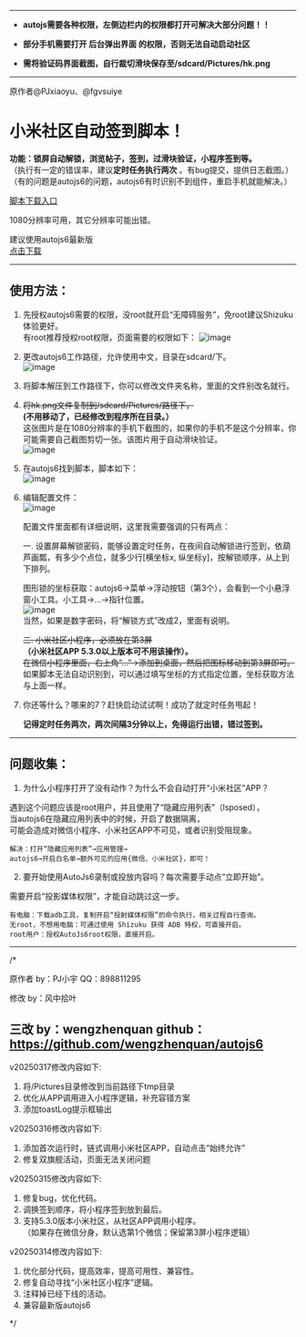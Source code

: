 ******************************************************************
*   __autojs需要各种权限，左侧边栏内的权限都打开可解决大部分问题！！__

*   __部分手机需要打开 后台弹出界面  的权限，否则无法自动启动社区__

*   __需将验证码界面截图，自行裁切滑块保存至/sdcard/Pictures/hk.png__
******************************************************************


原作者@PJxiaoyu、@fgvsuiye

# 小米社区自动签到脚本！
**功能：锁屏自动解锁，浏览帖子，签到，过滑块验证，小程序签到等。**  
（执行有一定的错误率，建议**定时任务执行两次** 。有bug提交，提供日志截图。）  
（有的问题是autojs6的问题，autojs6有时识别不到组件，重启手机就能解决。）

[脚本下载入口](https://github.com/wengzhenquan/autojs6/releases)

1080分辨率可用，其它分辨率可能出错。  

建议使用autojs6最新版  
[点击下载](https://github.com/SuperMonster003/AutoJs6/releases)  

--- 
## 使用方法：  
1. 先授权autojs6需要的权限，没root就开启“无障碍服务”，免root建议Shizuku体验更好。  
   有root推荐授权root权限，页面需要的权限如下：
    ![image](说明/需要的权限.jpg)  



2. 更改autojs6工作路径，允许使用中文，目录在sdcard/下。  
![image](说明/更改工作路径.jpg)  

3. 将脚本解压到工作路径下，你可以修改文件夹名称，里面的文件别改名就行。  

4. ~~将hk.png文件复制到/sdcard/Pictures/路径下，~~  
   **(不用移动了，已经修改到程序所在目录。）**  
   这张图片是在1080分辨率的手机下截图的，如果你的手机不是这个分辨率，你可能需要自己截图剪切一张。该图片用于自动滑块验证。  
![image](说明/移动hk.png至sdcard_Pictures路径下.jpg)  


5. 在autojs6找到脚本，脚本如下：  
   ![image](说明/主界面.jpg)  


6. 编辑配置文件：  
   ![image](说明/配置文件说明.jpg)  

   配置文件里面都有详细说明，这里我需要强调的只有两点：
   
   一. 设置屏幕解锁密码，能够设置定时任务，在夜间自动解锁进行签到，依葫芦画瓢，有多少个点位，就多少行[横坐标x, 纵坐标y]，按解锁顺序，从上到下排列。
   
   图形锁的坐标获取：autojs6→菜单→浮动按钮（第3个），会看到一个小悬浮窗小工具。小工具→…→指针位置。  
   ![image](说明/获取坐标工具.jpg)  
   当然，如果是数字密码，将“解锁方式”改成2，里面有说明。
   
   ~~二. 小米社区小程序，必须放在第3屏~~  
   **（小米社区APP 5.3.0以上版本可不用该操作）。**  
   ~~在微信小程序里面，右上角“…”→添加到桌面，然后把图标移动到第3屏即可。~~  
   如果脚本无法自动识别到，可以通过填写坐标的方式指定位置，坐标获取方法与上面一样。  
    

   
8. 你还等什么？哪来的7？赶快启动试试啊！成功了就定时任务甩起！
   
   **记得定时任务两次，两次间隔3分钟以上，免得运行出错，错过签到。** 

----   
## 问题收集：
   1. 为什么小程序打开了没有动作？为什么不会自动打开“小米社区”APP？  
   
   遇到这个问题应该是root用户，并且使用了“隐藏应用列表”（lsposed），  
   当autojs6在隐藏应用列表中的时候，开启了数据隔离，  
   可能会造成对微信小程序、小米社区APP不可见，或者识别受阻现象。  
   ```
   解决：打开“隐藏应用列表”→应用管理→
   autojs6→开启白名单→额外可见的应用{微信、小米社区}，即可！
   ```
   2. 要开始使用AutoJs6录制或投放内容吗？每次需要手动点“立即开始”。
     
   需要开启“投影媒体权限”，才能自动跳过这一步。
   ```
   有电脑：下载adb工具，复制开启“投射媒体权限”的命令执行，相关过程自行查询。
   无root，不想用电脑：可通过使用 Shizuku 获得 ADB 特权，可直接开启。
   root用户：授权AutoJs6root权限，直接开启。
   ```
  
   
--- 
/*

原作者  by：PJ小宇    QQ：898811295

修改    by：风中拾叶

三改   by：wengzhenquan
github：https://github.com/wengzhenquan/autojs6
---  

v20250317修改内容如下:
1. 将/Pictures目录修改到当前路径下tmp目录
2. 优化从APP调用进入小程序逻辑，补充容错方案
3. 添加toastLog提示框输出  



v20250316修改内容如下:

1. 添加首次运行时，链式调用小米社区APP，自动点击“始终允许”
2. 修复双旗舰活动，页面无法关闭问题



v20250315修改内容如下:

1. 修复bug，优化代码。
2. 调换签到顺序，将小程序签到放到最后。
3. 支持5.3.0版本小米社区，从社区APP调用小程序。  
（如果存在微信分身，默认选第1个微信；保留第3屏小程序逻辑）


v20250314修改内容如下:

1. 优化部分代码，提高效率，提高可用性、兼容性。
2. 修复自动寻找“小米社区小程序”逻辑。
3. 注释掉已经下线的活动。
4. 兼容最新版autojs6

*/
